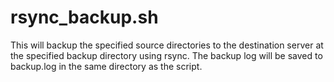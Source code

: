 # rsync_backup.sh
This will backup the specified source directories to the destination server at the specified backup directory using rsync. The backup log will be saved to backup.log in the same directory as the script.
